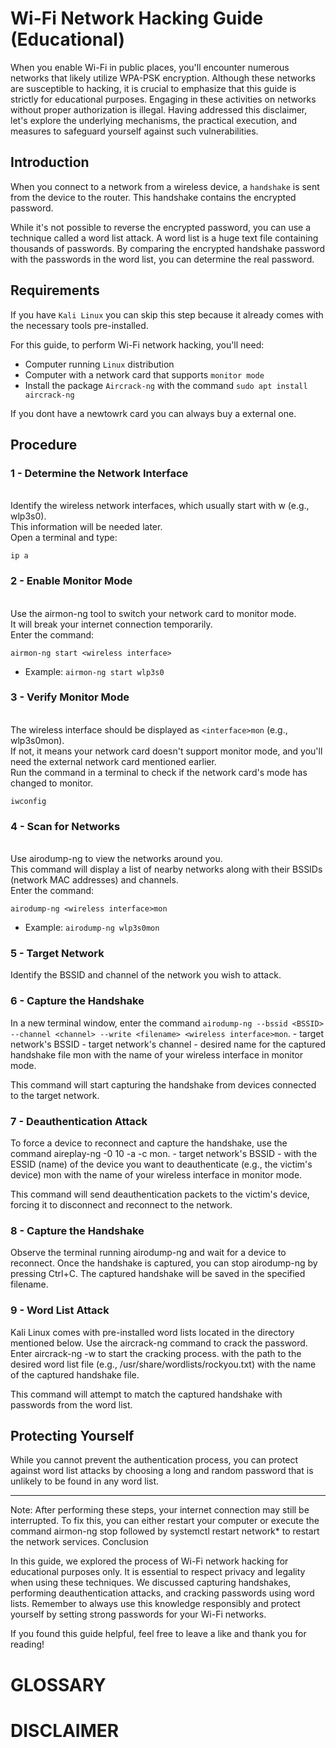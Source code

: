 # Wi-Fi Network Hacking Guide (Educational)

When you enable Wi-Fi in public places, you'll encounter numerous networks that likely utilize WPA-PSK encryption. Although these networks are susceptible to hacking, it is crucial to emphasize that this guide is strictly for educational purposes. Engaging in these activities on networks without proper authorization is illegal. Having addressed this disclaimer, let's explore the underlying mechanisms, the practical execution, and measures to safeguard yourself against such vulnerabilities.

## Introduction

When you connect to a network from a wireless device, a `handshake` is sent from the device to the router. This handshake contains the encrypted password.

While it's not possible to reverse the encrypted password, you can use a technique called a word list attack. A word list is a huge text file containing thousands of passwords. By comparing the encrypted handshake password with the passwords in the word list, you can determine the real password.

## Requirements

If you have `Kali Linux` you can skip this step because it already comes with the necessary tools pre-installed.

For this guide, to perform Wi-Fi network hacking, you'll need:
- Computer running `Linux` distribution
- Computer with a network card that supports `monitor mode`
- Install the package `Aircrack-ng` with the command `sudo apt install aircrack-ng`

If you dont have a newtowrk card you can always buy a external one.

## Procedure

### 1 - Determine the Network Interface

<br>Identify the wireless network interfaces, which usually start with w (e.g., wlp3s0).
<br>This information will be needed later.
<br>Open a terminal and type:

```
ip a
```

### 2 - Enable Monitor Mode

<br>Use the airmon-ng tool to switch your network card to monitor mode.
<br>It will break your internet connection temporarily.
<br>Enter the command:

```
airmon-ng start <wireless interface>
```

- Example: `airmon-ng start wlp3s0`

### 3 - Verify Monitor Mode

<br>The wireless interface should be displayed as `<interface>mon` (e.g., wlp3s0mon).
<br>If not, it means your network card doesn't support monitor mode, and you'll need the external network card mentioned earlier.
<br>Run the command in a terminal to check if the network card's mode has changed to monitor.

```
iwconfig
```

### 4 - Scan for Networks

<br>Use airodump-ng to view the networks around you.
<br>This command will display a list of nearby networks along with their BSSIDs (network MAC addresses) and channels.
<br>Enter the command:

```
airodump-ng <wireless interface>mon
```

- Example: `airodump-ng wlp3s0mon`


### 5 - Target Network
Identify the BSSID and channel of the network you wish to attack.

### 6 - Capture the Handshake
In a new terminal window, enter the command `airodump-ng --bssid <BSSID> --channel <channel> --write <filename> <wireless interface>mon`.
<BSSID> - target network's BSSID
<channel> - target network's channel
<filename> - desired name for the captured handshake file
<wireless interface>mon with the name of your wireless interface in monitor mode.

This command will start capturing the handshake from devices connected to the target network.

### 7 - Deauthentication Attack
To force a device to reconnect and capture the handshake, use the command aireplay-ng -0 10 -a <BSSID> -c <client ESSID> <wireless interface>mon.
<BSSID> - target network's BSSID
<client ESSID> - with the ESSID (name) of the device you want to deauthenticate (e.g., the victim's device)
<wireless interface>mon with the name of your wireless interface in monitor mode.
    
This command will send deauthentication packets to the victim's device, forcing it to disconnect and reconnect to the network.

### 8 - Capture the Handshake
Observe the terminal running airodump-ng and wait for a device to reconnect.
Once the handshake is captured, you can stop airodump-ng by pressing Ctrl+C.
The captured handshake will be saved in the specified filename.

### 9 - Word List Attack
Kali Linux comes with pre-installed word lists located in the directory mentioned below.
Use the aircrack-ng command to crack the password.
Enter aircrack-ng -w <wordlist> <filename> to start the cracking process.
<wordlist> with the path to the desired word list file (e.g., /usr/share/wordlists/rockyou.txt)
<filename> with the name of the captured handshake file.

This command will attempt to match the captured handshake with passwords from the word list.

## Protecting Yourself
While you cannot prevent the authentication process, you can protect against word list attacks by choosing a long and random password that is unlikely to be found in any word list.

---
  
Note: After performing these steps, your internet connection may still be interrupted. To fix this, you can either restart your computer or execute the command airmon-ng stop <monitor interface> followed by systemctl restart network* to restart the network services.
Conclusion

In this guide, we explored the process of Wi-Fi network hacking for educational purposes only. It is essential to respect privacy and legality when using these techniques. We discussed capturing handshakes, performing deauthentication attacks, and cracking passwords using word lists. Remember to always use this knowledge responsibly and protect yourself by setting strong passwords for your Wi-Fi networks.

If you found this guide helpful, feel free to leave a like and thank you for reading!
    
    

# GLOSSARY
# DISCLAIMER
